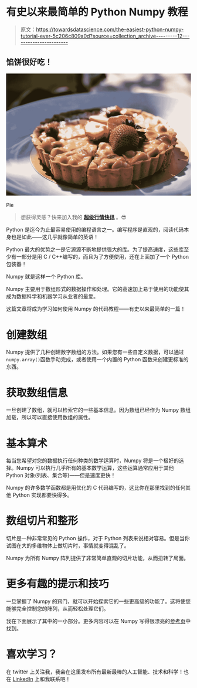 # 有史以来最简单的 Python Numpy 教程

> 原文：<https://towardsdatascience.com/the-easiest-python-numpy-tutorial-ever-5c206c809a0d?source=collection_archive---------12----------------------->

## 馅饼很好吃！

![](img/669f6302c9ee4200ae35aa3e21058ae1.png)

Pie

> 想获得灵感？快来加入我的 [**超级行情快讯**](https://www.superquotes.co/?utm_source=mediumtech&utm_medium=web&utm_campaign=sharing) 。😎

Python 是迄今为止最容易使用的编程语言之一。编写程序是直观的，阅读代码本身也是如此——这几乎就像简单的英语！

Python 最大的优势之一是它源源不断地提供强大的库。为了提高速度，这些库至少有一部分是用 C / C++编写的，而且为了方便使用，还在上面加了一个 Python 包装器！

Numpy 就是这样一个 Python 库。

Numpy 主要用于数组形式的数据操作和处理。它的高速加上易于使用的功能使其成为数据科学和机器学习从业者的最爱。

这篇文章将成为学习如何使用 Numpy 的代码教程——有史以来最简单的一篇！

# 创建数组

Numpy 提供了几种创建数字数组的方法。如果您有一些自定义数据，可以通过`numpy.array()`函数手动完成，或者使用一个内置的 Python 函数来创建更标准的东西。

# 获取数组信息

一旦创建了数组，就可以检索它的一些基本信息。因为数组已经作为 Numpy 数组加载，所以可以直接使用数组的属性。

# 基本算术

每当您希望对您的数据执行任何种类的数学运算时，Numpy 将是一个极好的选择。Numpy 可以执行几乎所有的基本数学运算，这些运算通常应用于其他 Python 对象(列表、集合等)——但是速度更快！

Numpy 的许多数学函数都是用优化的 C 代码编写的，这比你在那里找到的任何其他 Python 实现都要快得多。

# 数组切片和整形

切片是一种非常常见的 Python 操作，对于 Python 列表来说相对容易。但是当你试图在大的多维物体上做切片时，事情就变得混乱了。

Numpy 为所有 Numpy 阵列提供了非常简单直观的切片功能，从而扭转了局面。

# 更多有趣的提示和技巧

一旦掌握了 Numpy 的窍门，就可以开始探索它的一些更高级的功能了。这将使您能够完全控制您的阵列，从而轻松处理它们。

我在下面展示了其中的一小部分。更多内容可以在 Numpy 写得很漂亮的[参考页](https://docs.scipy.org/doc/numpy/reference/index.html)中找到。

# 喜欢学习？

在 twitter 上关注我，我会在这里发布所有最新最棒的人工智能、技术和科学！也在 [LinkedIn](https://www.linkedin.com/in/georgeseif/) 上和我联系吧！
